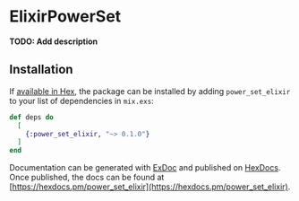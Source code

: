 # ElixirPowerSet

**TODO: Add description**

## Installation

If [available in Hex](https://hex.pm/docs/publish), the package can be installed
by adding `power_set_elixir` to your list of dependencies in `mix.exs`:

```elixir
def deps do
  [
    {:power_set_elixir, "~> 0.1.0"}
  ]
end
```

Documentation can be generated with [ExDoc](https://github.com/elixir-lang/ex_doc)
and published on [HexDocs](https://hexdocs.pm). Once published, the docs can
be found at [https://hexdocs.pm/power_set_elixir](https://hexdocs.pm/power_set_elixir).

